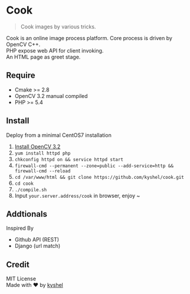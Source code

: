 # Cook
>Cook images by various tricks.

Cook is an online image process platform.
Core process is driven by OpenCV C++.    
PHP expose web API for client invoking.    
An HTML page as greet stage. 

## Require
- Cmake >= 2.8
- OpenCV 3.2 manual compiled
- PHP >= 5.4

## Install
Deploy from a minimal CentOS7 installation 
1. [Install OpenCV 3.2](http://kyshel.me/2017/04/27/install-opencv3.2-on-centos7/)
1. `yum install httpd php`
1. `chkconfig httpd on && service httpd start`
1. `firewall-cmd --permanent --zone=public --add-service=http && firewall-cmd --reload`
1. `cd /var/www/html && git clone https://github.com/kyshel/cook.git`
1. `cd cook`
1. `./compile.sh`
1. Input `your.server.address/cook` in browser, enjoy ~

## Addtionals
Inspired By
- Github API (REST)
- Django (url match)


## Credit
MIT License     
Made with ❤ by [kyshel](http://github.com/kyshel)  